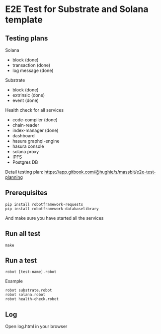 # E2E Test for Substrate and Solana template

## Testing plans
Solana
- block (done)
- transaction (done)
- log message (done)

Substrate
- block (done)
- extrinsic (done)
- event (done)

Health check for all services
- code-compiler (done)
- chain-reader
- index-manager (done)
- dashboard
- hasura graphql-engine
- hasura console
- solana proxy
- IPFS
- Postgres DB

Detail testing plan: https://app.gitbook.com/@hughie/s/massbit/e2e-test-planning

## Prerequisites
```
pip install robotframework-requests
pip install robotframework-databaselibrary
```
And make sure you have started all the services 

## Run all test
```shell
make
```

## Run a test
```shell
robot [test-name].robot
```
Example
```
robot substrate.robot 
robot solana.robot 
robot health-check.robot 
```

## Log
Open log.html in your browser